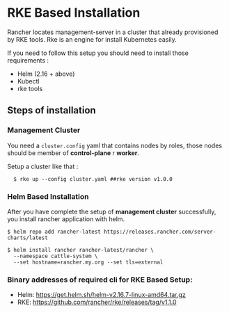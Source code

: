 # RKE Based Installation

Rancher locates management-server in a cluster that already provisioned by RKE tools. Rke is an engine for install Kubernetes easily.

If you need to follow this setup you should need to install those requirements :

* Helm (2.16 + above)
* Kubectl
* rke tools

## Steps of installation 

### Management Cluster

You need a `cluster.config` yaml that contains nodes by roles, those nodes should be member of <b>control-plane</b> r <b>worker</b>.

Setup a cluster like that : 

```
  $ rke up --config cluster.yaml ##rke version v1.0.0
```

### Helm Based Installation

After you have complete the setup of <b>management cluster</b> successfully, you install rancher application with helm.

`$ helm repo add rancher-latest https://releases.rancher.com/server-charts/latest`

```
$ helm install rancher rancher-latest/rancher \
  --namespace cattle-system \
  --set hostname=rancher.my.org --set tls=external
```

### Binary addresses of required cli for RKE Based Setup:

* Helm: https://get.helm.sh/helm-v2.16.7-linux-amd64.tar.gz
* RKE:  https://github.com/rancher/rke/releases/tag/v1.1.0

